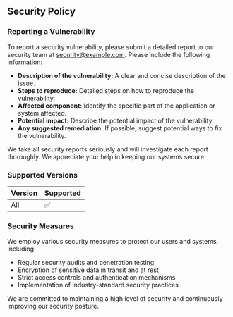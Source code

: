 ## Security Policy

### Reporting a Vulnerability

To report a security vulnerability, please submit a detailed report to our security team at [security@example.com](mailto:security@example.com). Please include the following information:

*   **Description of the vulnerability:** A clear and concise description of the issue.
*   **Steps to reproduce:** Detailed steps on how to reproduce the vulnerability.
*   **Affected component:** Identify the specific part of the application or system affected.
*   **Potential impact:** Describe the potential impact of the vulnerability.
*   **Any suggested remediation:** If possible, suggest potential ways to fix the vulnerability.

We take all security reports seriously and will investigate each report thoroughly. We appreciate your help in keeping our systems secure.

### Supported Versions

| Version | Supported          |
| ------- | ------------------ |
|   All   | :white_check_mark: |

### Security Measures

We employ various security measures to protect our users and systems, including:

*   Regular security audits and penetration testing
*   Encryption of sensitive data in transit and at rest
*   Strict access controls and authentication mechanisms
*   Implementation of industry-standard security practices

We are committed to maintaining a high level of security and continuously improving our security posture.